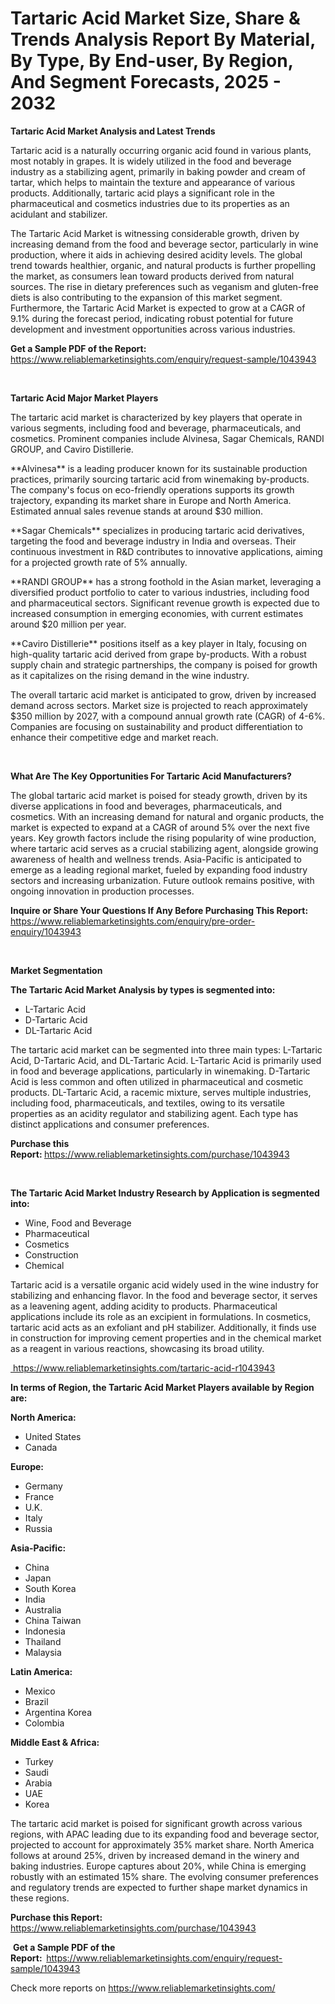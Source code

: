 <p><h1>Tartaric Acid Market Size, Share & Trends Analysis Report By Material, By Type, By End-user, By Region, And Segment Forecasts, 2025 - 2032</h1></p><p><strong>Tartaric Acid Market Analysis and Latest Trends</strong></p>
<p><p>Tartaric acid is a naturally occurring organic acid found in various plants, most notably in grapes. It is widely utilized in the food and beverage industry as a stabilizing agent, primarily in baking powder and cream of tartar, which helps to maintain the texture and appearance of various products. Additionally, tartaric acid plays a significant role in the pharmaceutical and cosmetics industries due to its properties as an acidulant and stabilizer.</p><p>The Tartaric Acid Market is witnessing considerable growth, driven by increasing demand from the food and beverage sector, particularly in wine production, where it aids in achieving desired acidity levels. The global trend towards healthier, organic, and natural products is further propelling the market, as consumers lean toward products derived from natural sources. The rise in dietary preferences such as veganism and gluten-free diets is also contributing to the expansion of this market segment. Furthermore, the Tartaric Acid Market is expected to grow at a CAGR of 9.1% during the forecast period, indicating robust potential for future development and investment opportunities across various industries.</p></p>
<p><strong>Get a Sample PDF of the Report:&nbsp;</strong> <a href="https://www.reliablemarketinsights.com/enquiry/request-sample/1043943?utm_campaign=2217&utm_medium=2&utm_source=Github&utm_content=ia&utm_term=14022025&utm_id=tartaric-acid">https://www.reliablemarketinsights.com/enquiry/request-sample/1043943</a></p>
<p>&nbsp;</p>
<p><strong>Tartaric Acid Major Market Players</strong></p>
<p><p>The tartaric acid market is characterized by key players that operate in various segments, including food and beverage, pharmaceuticals, and cosmetics. Prominent companies include Alvinesa, Sagar Chemicals, RANDI GROUP, and Caviro Distillerie.</p><p>**Alvinesa** is a leading producer known for its sustainable production practices, primarily sourcing tartaric acid from winemaking by-products. The company's focus on eco-friendly operations supports its growth trajectory, expanding its market share in Europe and North America. Estimated annual sales revenue stands at around $30 million.</p><p>**Sagar Chemicals** specializes in producing tartaric acid derivatives, targeting the food and beverage industry in India and overseas. Their continuous investment in R&D contributes to innovative applications, aiming for a projected growth rate of 5% annually.</p><p>**RANDI GROUP** has a strong foothold in the Asian market, leveraging a diversified product portfolio to cater to various industries, including food and pharmaceutical sectors. Significant revenue growth is expected due to increased consumption in emerging economies, with current estimates around $20 million per year.</p><p>**Caviro Distillerie** positions itself as a key player in Italy, focusing on high-quality tartaric acid derived from grape by-products. With a robust supply chain and strategic partnerships, the company is poised for growth as it capitalizes on the rising demand in the wine industry.</p><p>The overall tartaric acid market is anticipated to grow, driven by increased demand across sectors. Market size is projected to reach approximately $350 million by 2027, with a compound annual growth rate (CAGR) of 4-6%. Companies are focusing on sustainability and product differentiation to enhance their competitive edge and market reach.</p></p>
<p>&nbsp;</p>
<p><strong>What Are The Key Opportunities For Tartaric Acid Manufacturers?</strong></p>
<p><p>The global tartaric acid market is poised for steady growth, driven by its diverse applications in food and beverages, pharmaceuticals, and cosmetics. With an increasing demand for natural and organic products, the market is expected to expand at a CAGR of around 5% over the next five years. Key growth factors include the rising popularity of wine production, where tartaric acid serves as a crucial stabilizing agent, alongside growing awareness of health and wellness trends. Asia-Pacific is anticipated to emerge as a leading regional market, fueled by expanding food industry sectors and increasing urbanization. Future outlook remains positive, with ongoing innovation in production processes.</p></p>
<p><strong>Inquire or Share Your Questions If Any Before Purchasing This Report:</strong> <a href="https://www.reliablemarketinsights.com/enquiry/pre-order-enquiry/1043943?utm_campaign=2217&utm_medium=2&utm_source=Github&utm_content=ia&utm_term=14022025&utm_id=tartaric-acid">https://www.reliablemarketinsights.com/enquiry/pre-order-enquiry/1043943</a></p>
<p>&nbsp;</p>
<p><strong>Market Segmentation</strong></p>
<p><strong>The Tartaric Acid Market Analysis by types is segmented into:</strong></p>
<p><ul><li>L-Tartaric Acid</li><li>D-Tartaric Acid</li><li>DL-Tartaric Acid</li></ul></p>
<p><p>The tartaric acid market can be segmented into three main types: L-Tartaric Acid, D-Tartaric Acid, and DL-Tartaric Acid. L-Tartaric Acid is primarily used in food and beverage applications, particularly in winemaking. D-Tartaric Acid is less common and often utilized in pharmaceutical and cosmetic products. DL-Tartaric Acid, a racemic mixture, serves multiple industries, including food, pharmaceuticals, and textiles, owing to its versatile properties as an acidity regulator and stabilizing agent. Each type has distinct applications and consumer preferences.</p></p>
<p><strong>Purchase this Report:&nbsp;</strong><a href="https://www.reliablemarketinsights.com/purchase/1043943?utm_campaign=2217&utm_medium=2&utm_source=Github&utm_content=ia&utm_term=14022025&utm_id=tartaric-acid">https://www.reliablemarketinsights.com/purchase/1043943</a></p>
<p>&nbsp;</p>
<p><strong>The Tartaric Acid Market Industry Research by Application is segmented into:</strong></p>
<p><ul><li>Wine, Food and Beverage</li><li>Pharmaceutical</li><li>Cosmetics</li><li>Construction</li><li>Chemical</li></ul></p>
<p><p>Tartaric acid is a versatile organic acid widely used in the wine industry for stabilizing and enhancing flavor. In the food and beverage sector, it serves as a leavening agent, adding acidity to products. Pharmaceutical applications include its role as an excipient in formulations. In cosmetics, tartaric acid acts as an exfoliant and pH stabilizer. Additionally, it finds use in construction for improving cement properties and in the chemical market as a reagent in various reactions, showcasing its broad utility.</p></p>
<p><a href="https://www.reliablemarketinsights.com/tartaric-acid-r1043943?utm_campaign=2217&utm_medium=2&utm_source=Github&utm_content=ia&utm_term=14022025&utm_id=tartaric-acid">&nbsp;https://www.reliablemarketinsights.com/tartaric-acid-r1043943</a></p>
<p><strong>In terms of Region, the Tartaric Acid Market Players available by Region are:</strong></p>
<p>
    <p> <strong> North America: </strong>
        <ul>
            <li>United States</li>
            <li>Canada</li>
        </ul>
        </p> 
    <p> <strong> Europe: </strong>
        <ul>
            <li>Germany</li>
            <li>France</li>
            <li>U.K.</li>
            <li>Italy</li>
            <li>Russia</li>
        </ul>
        </p> 
    <p> <strong> Asia-Pacific: </strong>
        <ul>
            <li>China</li>
            <li>Japan</li>
            <li>South Korea</li>
            <li>India</li>
            <li>Australia</li>
            <li>China Taiwan</li>
            <li>Indonesia</li>
            <li>Thailand</li>
            <li>Malaysia</li>
        </ul>
        </p> 
    <p> <strong> Latin America: </strong>
        <ul>
            <li>Mexico</li>
            <li>Brazil</li>
            <li>Argentina Korea</li>
            <li>Colombia</li>
        </ul>
        </p> 
    <p> <strong> Middle East & Africa: </strong>
        <ul>
            <li>Turkey</li>
            <li>Saudi</li>
            <li>Arabia</li>
            <li>UAE</li>
            <li>Korea</li>
        </ul>
    </p>
    </p>
<p><p>The tartaric acid market is poised for significant growth across various regions, with APAC leading due to its expanding food and beverage sector, projected to account for approximately 35% market share. North America follows at around 25%, driven by increased demand in the winery and baking industries. Europe captures about 20%, while China is emerging robustly with an estimated 15% share. The evolving consumer preferences and regulatory trends are expected to further shape market dynamics in these regions.</p></p>
<p><strong>Purchase this Report: </strong><a href="https://www.reliablemarketinsights.com/purchase/1043943?utm_campaign=2217&utm_medium=2&utm_source=Github&utm_content=ia&utm_term=14022025&utm_id=tartaric-acid">https://www.reliablemarketinsights.com/purchase/1043943</a></p>
<p>&nbsp;<strong>Get a Sample PDF of the Report:&nbsp;&nbsp;</strong><a href="https://www.reliablemarketinsights.com/enquiry/request-sample/1043943?utm_campaign=2217&utm_medium=2&utm_source=Github&utm_content=ia&utm_term=14022025&utm_id=tartaric-acid">https://www.reliablemarketinsights.com/enquiry/request-sample/1043943</a></p>
<p><strong></strong></p>
<p>Check more reports on <a href="https://www.reliablemarketinsights.com/?utm_campaign=2217&utm_medium=2&utm_source=Github&utm_content=ia&utm_term=14022025&utm_id=tartaric-acid">https://www.reliablemarketinsights.com/</a></p>